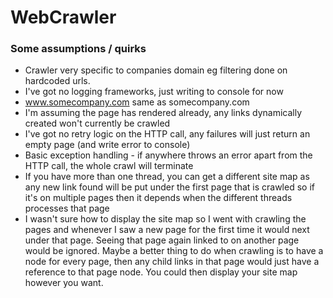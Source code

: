 # WebCrawler

### Some assumptions / quirks

- Crawler very specific to companies domain eg filtering done on hardcoded urls.
- I've got no logging frameworks, just writing to console for now
- www.somecompany.com same as somecompany.com
- I'm assuming the page has rendered already, any links dynamically created won't currently be crawled
- I've got no retry logic on the HTTP call, any failures will just return an empty page (and write error to console)
- Basic exception handling - if anywhere throws an error apart from the HTTP call, the whole crawl will terminate
- If you have more than one thread, you can get a different site map as any new link found will be put under the first page that is crawled 
  so if it's on multiple pages then it depends when the different threads processes that page
- I wasn't sure how to display the site map so I went with crawling the pages and whenever I saw a new page for the first time it would next under that page. 
  Seeing that page again linked to on another page would be ignored. Maybe a better thing to do when crawling is to have a node for every page, then any
  child links in that page would just have a reference to that page node. You could then display your site map however you want. 
